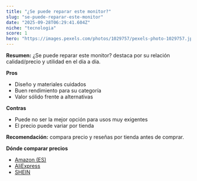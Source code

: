 ```yaml
---
title: "¿Se puede reparar este monitor?"
slug: "se-puede-reparar-este-monitor"
date: "2025-09-28T06:29:41.604Z"
niche: "tecnologia"
score: 1
hero: "https://images.pexels.com/photos/1029757/pexels-photo-1029757.jpeg?auto=compress&cs=tinysrgb&fit=crop&h=627&w=1200&auto=compress&cs=tinysrgb&w=1200&h=675&fit=crop"
---
```


**Resumen:** ¿Se puede reparar este monitor? destaca por su relación calidad/precio y utilidad en el día a día.

**Pros**
- Diseño y materiales cuidados
- Buen rendimiento para su categoría
- Valor sólido frente a alternativas

**Contras**
- Puede no ser la mejor opción para usos muy exigentes
- El precio puede variar por tienda

**Recomendación:** compara precio y reseñas por tienda antes de comprar.

**Dónde comparar precios**
- [Amazon (ES)](https://www.amazon.es/s?k=%C2%BFSe%20puede%20reparar%20este%20monitor%3F&tag=teknovashop25-21)
- [AliExpress](https://www.aliexpress.com/wholesale?SearchText=%C2%BFSe%20puede%20reparar%20este%20monitor%3F)
- [SHEIN](https://www.shein.com/pdsearch/%C2%BFSe%20puede%20reparar%20este%20monitor%3F)